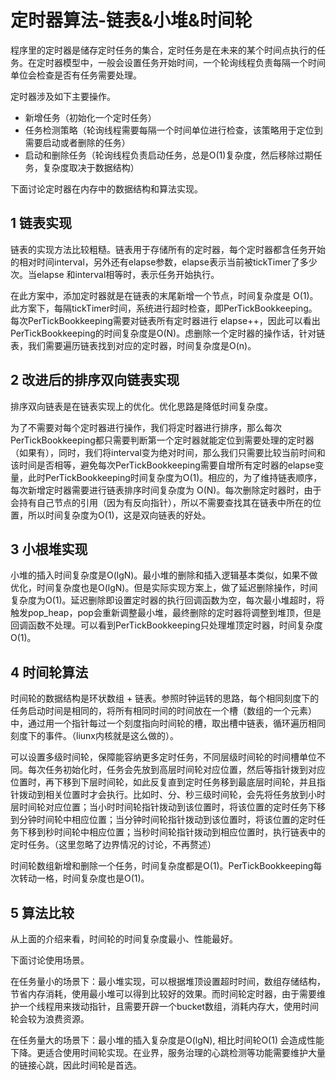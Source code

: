﻿# 定时器算法-链表&小堆&时间轮

程序里的定时器是储存定时任务的集合，定时任务是在未来的某个时间点执行的任务。在定时器模型中，一般会设置任务开始时间，一个轮询线程负责每隔一个时间单位会检查是否有任务需要处理。

定时器涉及如下主要操作。

* 新增任务（初始化一个定时任务）
* 任务检测策略（轮询线程需要每隔一个时间单位进行检查，该策略用于定位到需要启动或者删除的任务）
* 启动和删除任务（轮询线程负责启动任务，总是O(1)复杂度，然后移除过期任务，复杂度取决于数据结构）

下面讨论定时器在内存中的数据结构和算法实现。

## 1 链表实现 ##

链表的实现方法比较粗糙。链表用于存储所有的定时器，每个定时器都含任务开始的相对时间interval，另外还有elapse参数，elapse表示当前被tickTimer了多少次。当elapse 和interval相等时，表示任务开始执行。

在此方案中，添加定时器就是在链表的末尾新增一个节点，时间复杂度是 O(1)。此方案下，每隔tickTimer时间，系统进行超时检查，即PerTickBookkeeping。每次PerTickBookkeeping需要对链表所有定时器进行 elapse++，因此可以看出PerTickBookkeeping的时间复杂度是O(N)。虑删除一个定时器的操作话，针对链表，我们需要遍历链表找到对应的定时器，时间复杂度是O(n)。

## 2 改进后的排序双向链表实现 ##

排序双向链表是在链表实现上的优化。优化思路是降低时间复杂度。

为了不需要对每个定时器进行操作，我们将定时器进行排序，那么每次PerTickBookkeeping都只需要判断第一个定时器就能定位到需要处理的定时器（如果有），同时，我们将interval变为绝对时间，那么我们只需要比较当前时间和该时间是否相等，避免每次PerTickBookkeeping需要自增所有定时器的elapse变量，此时PerTickBookkeeping时间复杂度为O(1)。相应的，为了维持链表顺序，每次新增定时器需要进行链表排序时间复杂度为 O(N)。每次删除定时器时，由于会持有自己节点的引用（因为有反向指针），所以不需要查找其在链表中所在的位置，所以时间复杂度为O(1)，这是双向链表的好处。

## 3 小根堆实现 ##

小堆的插入时间复杂度是O(lgN)。最小堆的删除和插入逻辑基本类似，如果不做优化，时间复杂度也是O(lgN)。但是实际实现方案上，做了延迟删除操作，时间复杂度为O(1)。延迟删除即设置定时器的执行回调函数为空，每次最小堆超时，将触发pop_heap，pop会重新调整最小堆，最终删除的定时器将调整到堆顶，但是回调函数不处理。可以看到PerTickBookkeeping只处理堆顶定时器，时间复杂度O(1)。

## 4 时间轮算法 ##

时间轮的数据结构是环状数组 + 链表。参照时钟运转的思路，每个相同刻度下的任务启动时间是相同的，将所有相同时间的时间放在一个槽（数组的一个元素）中，通过用一个指针每过一个刻度指向时间轮的槽，取出槽中链表，循环遍历相同刻度下的事件。（liunx内核就是这么做的）。

可以设置多级时间轮，保障能容纳更多定时任务，不同层级时间轮的时间槽单位不同。每次任务初始化时，任务会先放到高层时间轮对应位置，然后等指针拨到对应位置时，再下移到下层时间轮，如此反复直到定时任务移到最底层时间轮，并且指针拨动到相关位置时才会执行。比如时、分、秒三级时间轮，会先将任务放到小时层时间轮对应位置；当小时时间轮指针拨动到该位置时，将该位置的定时任务下移到分钟时间轮中相应位置；当分钟时间轮指针拨动到该位置时，将该位置的定时任务下移到秒时间轮中相应位置；当秒时间轮指针拨动到相应位置时，执行链表中的定时任务。（这里忽略了边界情况的讨论，不再赘述）

时间轮数组新增和删除一个任务，时间复杂度都是O(1)。PerTickBookkeeping每次转动一格，时间复杂度也是O(1)。

## 5 算法比较 ##

从上面的介绍来看，时间轮的时间复杂度最小、性能最好。

下面讨论使用场景。

在任务量小的场景下：最小堆实现，可以根据堆顶设置超时时间，数组存储结构，节省内存消耗，使用最小堆可以得到比较好的效果。而时间轮定时器，由于需要维护一个线程用来拨动指针，且需要开辟一个bucket数组，消耗内存大，使用时间轮会较为浪费资源。

在任务量大的场景下：最小堆的插入复杂度是O(lgN), 相比时间轮O(1) 会造成性能下降。更适合使用时间轮实现。在业界，服务治理的心跳检测等功能需要维护大量的链接心跳，因此时间轮是首选。
